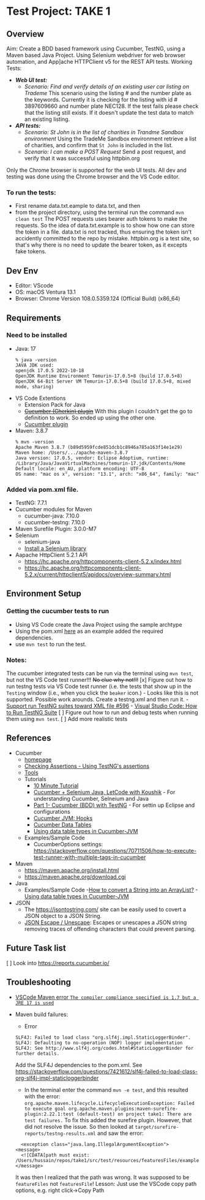 # Test Project: TAKE 1

## Overview
Aim: Create a BDD based framework using Cucumber, TestNG, using a Maven based Java Project. Using Selenium webdriver for web browser automation, and App]ache HTTPClient v5 for the REST API tests. 
Working Tests:
- ***Web UI test:***  
  - *Scenario: Find and verify details of an existing user car listing on Trademe* 
        This scenario using the listing # and the number plate as the keywords. Currently it is checking for the listing with id # 3897609660 and number plate NEC128. If the test fails please check that the listing still exists. If it doesn't update the test data to match an existing listing. 
- ***API tests:***
    - *Scenario: St John is in the list of charities in Trandme Sandbox environment*
        Using the TradeMe Sandbox environment retrieve a list of charities, and confirm that `St John` is included in the list.
    - *Scenario: I can make a POST Request*
        Send a post request, and verify that it was successful using httpbin.org

Only the Chrome browser is supported for the web UI tests. All dev and testing was done using the Chrome browser and the VS Code editor. 

### To run the tests:
- First rename data.txt.eample to data.txt, and then
- from the project directory, using the terminal run the command `mvn clean test`
The POST requests uses bearer auth tokens to make the requests. So the idea of data.txt.example is to show how one can store the token in a file. data.txt is not tracked, thus ensuring the token isn't accidently committed to the repo by mistake. httpbin.org is a test site, so that's why there is no need to update the bearer token, as it excepts fake tokens. 

## Dev Env
- Editor: VScode
- OS: macOS Ventura 13.1
- Browser: Chrome Version 108.0.5359.124 (Official Build) (x86_64)


## Requirements
### Need to be installed
- Java: 17
    ```
    % java -version
    JAVA JDK used:
    openjdk 17.0.5 2022-10-18
    OpenJDK Runtime Environment Temurin-17.0.5+8 (build 17.0.5+8)
    OpenJDK 64-Bit Server VM Temurin-17.0.5+8 (build 17.0.5+8, mixed mode, sharing)
    ```
- VS Code Extentions
    - Extension Pack for Java
    - ~~[Cucumber (Gherkin) plugin](https://marketplace.visualstudio.com/items?itemName=alexkrechik.cucumberautocomplete)~~ With this plugin I couldn't get the go to definition to work. So ended up using the other one. 
    - [Cucumber plugin](https://marketplace.visualstudio.com/items?itemName=CucumberOpen.cucumber-official)
- Maven: 3.8.7
    ```
    % mvn -version
    Apache Maven 3.8.7 (b89d5959fcde851dcb1c8946a785a163f14e1e29)
    Maven home: /Users/.../apache-maven-3.8.7
    Java version: 17.0.5, vendor: Eclipse Adoptium, runtime: /Library/Java/JavaVirtualMachines/temurin-17.jdk/Contents/Home
    Default locale: en_AU, platform encoding: UTF-8
    OS name: "mac os x", version: "13.1", arch: "x86_64", family: "mac"
    ```
### Added via pom.xml file. 
- TestNG: 7.7.1
- Cucumber modules for Maven
    - cucumber-java: 7.10.0
    - cucumber-testng: 7.10.0
- Maven Surefile Plugin: 3.0.0-M7
- Selenium
    - selenium-java
    - [Install a Selenium library](https://www.selenium.dev/documentation/webdriver/getting_started/install_library/)
- Aapache HttpClient 5.2.1 API
  - https://hc.apache.org/httpcomponents-client-5.2.x/index.html
  - https://hc.apache.org/httpcomponents-client-5.2.x/current/httpclient5/apidocs/overview-summary.html

## Environment Setup
### Getting the cucumber tests to run
- Using VS Code create the Java Project using the sample archtype
- Using the pom.xml [here](https://github.com/pardawalla/automation-test-v2/blob/main/pom.xml) as an example added the required dependencies. 
- use `mvn test` to run the test. 

### Notes:
The cucumber integrated tests can be run via the terminal using `mvn test`, but not the VS Code test runner!!! ~~No clue why not!!!~~
[x] Figure out how to run testng tests via VS Code test runner (i.e. the tests that show up in the `Testing` window (i.e., when you click the `beaker` icon.)
    - Looks like this is not supported. Possible work arounds. Create a testng.xml and then run it. 
        - [Support run TestNG suites toward XML file #596](https://github.com/microsoft/vscode-java-test/issues/596)
        - [Visual Studio Code: How to Run TestNG Suite]( https://wenijinew.medium.com/visual-studio-code-run-testng-suite-87b50d8e1b7f)
[ ] Figure out how to run and debug tests when running them using `mvn test`. 
[ ] Add more realistic tests

## References
- Cucumber
    - [homepage](https://cucumber.io/)
    - [Checking Assertions - Using TestNG's assertions](https://cucumber.io/docs/cucumber/checking-assertions/#java)
    - [Tools](https://cucumber.io/docs/tools/general/)
    - Tutorials
        - [10 Minute Tutorial](https://cucumber.io/docs/guides/10-minute-tutorial/?lang=java)
        - [Cucumber + Selenium Java, LetCode with Koushik](https://www.youtube.com/playlist?list=PL699Xf-_ilW6oK3_otMtu7BPqiy0VlkE-) - For understanding Cucumber, Selneium and Java
        - [Part 1- Cucumber (BDD) with TestNG](https://www.youtube.com/watch?v=XnkNsl88vho) - For settin up Eclipse and configurations
        - [Cucumber JVM: Hooks](https://zsoltfabok.com/blog/2012/09/cucumber-jvm-hooks/)
        - [Cucumber Data Tables](https://www.baeldung.com/cucumber-data-tables)
        - [Using data table types in Cucumber-JVM](https://www.ontestautomation.com/using-data-table-types-in-cucumber-jvm/)
    - Examples/Sample Code
        - CucumberOptions settings: https://stackoverflow.com/questions/70711506/how-to-execute-test-runner-with-multiple-tags-in-cucumber
- Maven
    - https://maven.apache.org/install.html
    - https://maven.apache.org/download.cgi
- Java
    - Examples/Sample Code
        -[How to convert a String into an ArrayList?](https://stackoverflow.com/questions/7347856/how-to-convert-a-string-into-an-arraylist)
        -[Using data table types in Cucumber-JVM](https://github.com/basdijkstra/ota-examples/tree/master/cucumber-data-tables/src/test/java/stepdefinitions)
- JSON
    - The https://jsontostring.com/ site can be easily used to covert a JSON object to a JSON String.
    - [JSON Escape / Unescape](https://www.freeformatter.com/json-escape.html): Escapes or unescapes a JSON string removing traces of offending characters that could prevent parsing.


## Future Task list
[ ] Look into https://reports.cucumber.io/

## Troubleshooting
- [VSCode Maven error `The compiler compliance specified is 1.7 but a JRE 17 is used`](https://stackoverflow.com/questions/60498063/vscode-maven-error-the-compiler-compliance-specified-is-1-7-but-a-jre-13-is-use)
- Maven build failures:
    - Error
    ```
    SLF4J: Failed to load class "org.slf4j.impl.StaticLoggerBinder".
    SLF4J: Defaulting to no-operation (NOP) logger implementation
    SLF4J: See http://www.slf4j.org/codes.html#StaticLoggerBinder for further details.
    ```
    Add the SLF4J dependencies to the pom.xml. See https://stackoverflow.com/questions/7421612/slf4j-failed-to-load-class-org-slf4j-impl-staticloggerbinder

    - In the terminal enter the command `mvn -e test`, and this resulted with the error:
     `org.apache.maven.lifecycle.LifecycleExecutionException: Failed to execute goal org.apache.maven.plugins:maven-surefire-plugin:2.22.1:test (default-test) on project take1: There are test failures.`
    To fix this added the surefire plugin. However, that did not resolve the issue. So then looked at `target/surefire-reports/testng-results.xml` and saw the error:
    ```
      <exception class="java.lang.IllegalArgumentException">
    <message>
      <![CDATA[path must exist: /Users/hussain/repos/take1/src/test/resources/featuresFiles/example.feature]]>
    </message>
    ```
    It was then I realized that the path was wrong. It was supposed to be `featureFiles` not `featuresFile`! 
    Lesson: Just use the VSCode copy path options, e.g. right click->Copy Path
